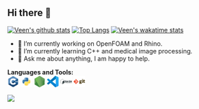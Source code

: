 ## Hi there 👋





[![Veen's github stats](https://github-readme-stats.vercel.app/api?username=Veenxz&show_icons=true&line_height=20&theme=vue-dark&bg_color=30,e96443,904e95&title_color=fff&text_color=fff)](https://github.com/Veenxz/github-readme-stats)
[![Top Langs](https://github-readme-stats.vercel.app/api/top-langs/?username=Veenxz&layout=compact&bg_color=30,3bb3f3,0063b1&title_color=fff&text_color=fff)](https://github.com/Veenxz/github-readme-stats)
[![Veen's wakatime stats](https://github-readme-stats.vercel.app/api/wakatime?username=Veenxz&bg_color=30,5094f0,24c020&title_color=fff&text_color=fff)](https://github.com/Veenxz/github-readme-stats)

<!--[![ReadMe Card](https://github-readme-stats.vercel.app/api/pin/?username=Veenxz&repo=My_Beamer)](https://github.com/Veenxz/My_Beamer)-->

<!--
**Veenxz/Veenxz** is a ✨ _special_ ✨ repository because its `README.md` (this file) appears on your GitHub profile.

Here are some ideas to get you started:

- 🔭 I’m currently working on CFD.
- 🌱 I’m currently learning C++.
- 👯 I’m looking to collaborate on ...
- 🤔 I’m looking for help with ...
- 💬 Ask me about ...
- 📫 How to reach me: ...
- 😄 Pronouns: ...
- ⚡ Fun fact: ...
-->

- 🔭 I’m currently working on OpenFOAM and Rhino.
- 🌱 I’m currently learning C++ and medical image processing.
- 💬 Ask me about anything, I am happy to help.

**Languages and Tools:**  
<code><img height="26" src="https://raw.githubusercontent.com/github/explore/80688e429a7d4ef2fca1e82350fe8e3517d3494d/topics/cpp/cpp.png"></code>
<code><img height="26" src="https://raw.githubusercontent.com/github/explore/80688e429a7d4ef2fca1e82350fe8e3517d3494d/topics/python/python.png"></code>
<code><img height="26" src="https://raw.githubusercontent.com/github/explore/80688e429a7d4ef2fca1e82350fe8e3517d3494d/topics/nodejs/nodejs.png"></code>
<code><img height="26" src="https://raw.githubusercontent.com/github/explore/80688e429a7d4ef2fca1e82350fe8e3517d3494d/topics/visual-studio-code/visual-studio-code.png"></code>
<code><img height="26" src="https://raw.githubusercontent.com/github/explore/80688e429a7d4ef2fca1e82350fe8e3517d3494d/topics/bash/bash.png"></code>
<code><img height="26" src="https://raw.githubusercontent.com/github/explore/80688e429a7d4ef2fca1e82350fe8e3517d3494d/topics/git/git.png"></code>


![](https://visitor-badge.glitch.me/badge?page_id=Veenxz)
<br />
